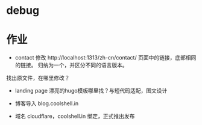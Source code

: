 # debug

# 作业

- contact
修改 http://localhost:1313/zh-cn/contact/ 页面中的链接，底部相同的链接。
归纳为一个，并区分不同的语言版本。

找出原文件，在哪里修改？

- landing page
漂亮的hugo模板哪里找？与短代码适配，图文设计

- 博客导入
  blog.coolshell.in

- 域名
cloudflare，coolshell.in 绑定，正式推出发布



